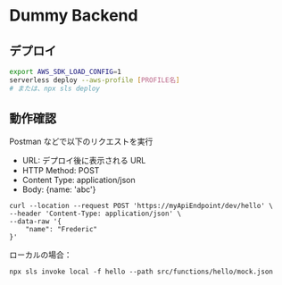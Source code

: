 # Dummy Backend

## デプロイ

```bash
export AWS_SDK_LOAD_CONFIG=1
serverless deploy --aws-profile [PROFILE名]
# または、npx sls deploy
```

## 動作確認

Postman などで以下のリクエストを実行

- URL: デプロイ後に表示される URL
- HTTP Method: POST
- Content Type: application/json
- Body: {name: 'abc'}

```
curl --location --request POST 'https://myApiEndpoint/dev/hello' \
--header 'Content-Type: application/json' \
--data-raw '{
    "name": "Frederic"
}'
```

ローカルの場合：

```
npx sls invoke local -f hello --path src/functions/hello/mock.json
```
